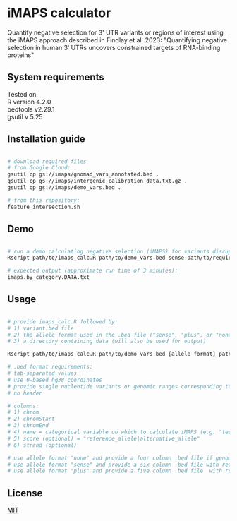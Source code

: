 # iMAPS calculator

Quantify negative selection for 3' UTR variants or regions of interest using the iMAPS approach described in Findlay et al. 2023: "Quantifying negative selection in human 3ʹ UTRs uncovers constrained targets of RNA-binding proteins"

## System requirements

Tested on:   
R version 4.2.0  
bedtools v2.29.1  
gsutil v 5.25  

## Installation guide

```bash

# download required files
# from Google Cloud:
gsutil cp gs://imaps/gnomad_vars_annotated.bed .
gsutil cp gs://imaps/intergenic_calibration_data.txt.gz .
gsutil cp gs://imaps/demo_vars.bed .

# from this repository:
feature_intersection.sh

```

## Demo

```bash

# run a demo calculating negative selection (iMAPS) for variants disrupting or preserving ReP sites with relative affinities >= 0.1
Rscript path/to/imaps_calc.R path/to/demo_vars.bed sense path/to/required_files/

# expected output (approximate run time of 3 minutes):
imaps.by_category.DATA.txt

```

## Usage

```bash

# provide imaps_calc.R followed by:
# 1) variant.bed file
# 2) the allele format used in the .bed file ("sense", "plus", or "none")
# 3) a directory containing data (will also be used for output)

Rscript path/to/imaps_calc.R path/to/demo_vars.bed [allele format] path/to/required_files/ 

# .bed format requirements:
# tab-separated values
# use 0-based hg38 coordinates
# provide single nucleotide variants or genomic ranges corresponding to features of interest
# no header

# columns:
# 1) chrom
# 2) chromStart
# 3) chromEnd
# 4) name = categorical variable on which to calculate iMAPS (e.g. "test" & "control"). If no comparison is desired, provide any string as a placeholder
# 5) score (optional) = "reference_allele|alternative_allele"
# 6) strand (optional)

# use allele format "none" and provide a four column .bed file if genomic ranges are provided with no variant alleles
# use allele format "sense" and provide a six column .bed file with reference and alternative alleles corresponding to the sense strand in the 5th "score" column, separated by "|" (e.g. "A|C"). Provide the strand in column six.
# use allele format "plus" and provide a five column .bed file  with reference and alternative alleles corresponding to the plus strand in the 5th "score" column, separated by "|" (e.g. "A|C").

```


## License

[MIT](https://choosealicense.com/licenses/mit/)